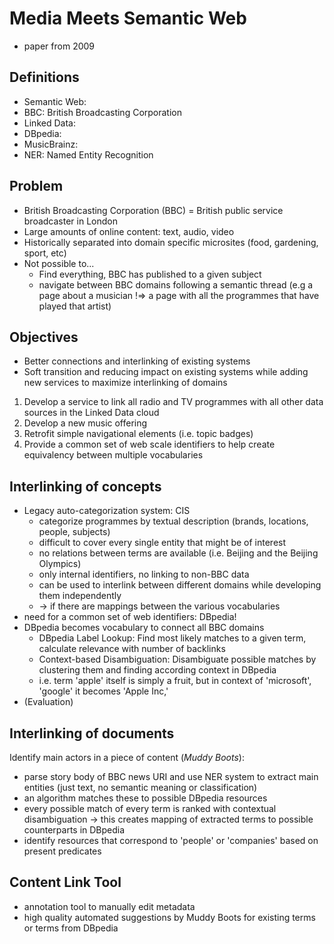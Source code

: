 # Media Meets Semantic Web

- paper from 2009

## Definitions

- Semantic Web:
- BBC: British Broadcasting Corporation
- Linked Data:
- DBpedia:
- MusicBrainz:
- NER: Named Entity Recognition

## Problem

- British Broadcasting Corporation (BBC) = British public service broadcaster in London
- Large amounts of online content: text, audio, video
- Historically separated into domain specific microsites (food, gardening, sport, etc)
- Not possible to...
    - Find everything, BBC has published to a given subject
    - navigate between BBC domains following a semantic thread (e.g a page about a musician !=> a page with all the programmes that have played that artist)

## Objectives

- Better connections and interlinking of existing systems
- Soft transition and reducing impact on existing systems while adding new services to maximize interlinking of domains

1. Develop a service to link all radio and TV programmes with all other data sources in the Linked Data cloud
2. Develop a new music offering
3. Retrofit simple navigational elements (i.e. topic badges)
4. Provide a common set of web scale identifiers to help create equivalency between multiple vocabularies

## Interlinking of concepts

- Legacy auto-categorization system: CIS
    - categorize programmes by textual description (brands, locations, people, subjects)
    - difficult to cover every single entity that might be of interest
    - no relations between terms are available (i.e. Beijing and the Beijing Olympics)
    - only internal identifiers, no linking to non-BBC data
    - can be used to interlink between different domains while developing them independently
    - -> if there are mappings between the various vocabularies
- need for a common set of web identifiers: DBpedia!
- DBpedia becomes vocabulary to connect all BBC domains
    - DBpedia Label Lookup: Find most likely matches to a given term, calculate relevance with number of backlinks
    - Context-based Disambiguation: Disambiguate possible matches by clustering them and finding according context in DBpedia
    - i.e. term 'apple' itself is simply a fruit, but in context of 'microsoft', 'google' it becomes 'Apple Inc,'
- (Evaluation)

## Interlinking of documents
Identify main actors in a piece of content (_Muddy Boots_):
- parse story body of BBC news URI and use NER system to extract main entities (just text, no semantic meaning or classification)
- an algorithm matches these to possible DBpedia resources
- every possible match of every term is ranked with contextual disambiguation -> this creates mapping of extracted terms to possible counterparts in DBpedia
- identify resources that correspond to 'people' or 'companies' based on present predicates

## Content Link Tool
- annotation tool to manually edit metadata
- high quality automated suggestions by Muddy Boots for existing terms or terms from DBpedia
